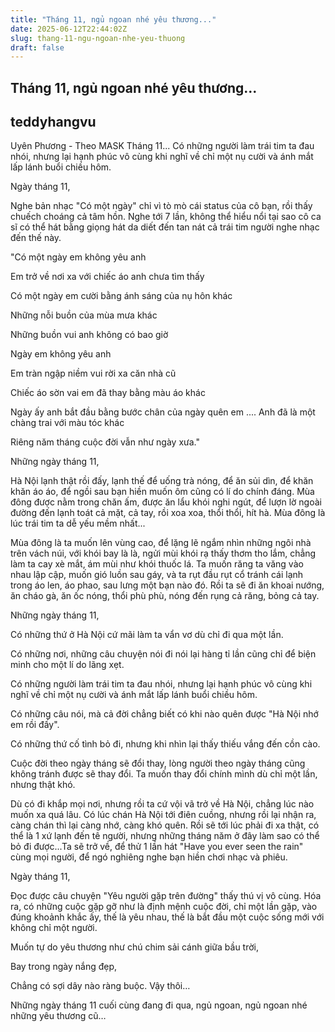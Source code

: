 ```yaml
---
title: "Tháng 11, ngủ ngoan nhé yêu thương..."
date: 2025-06-12T22:44:02Z
slug: thang-11-ngu-ngoan-nhe-yeu-thuong
draft: false
---
```


## Tháng 11, ngủ ngoan nhé yêu thương...

## teddyhangvu

Uyên Phương - Theo MASK
Tháng 11... Có những người làm trái tim ta đau nhói, nhưng lại hạnh phúc vô cùng khi nghĩ về chỉ một nụ cười và ánh mắt lấp lánh buổi chiều hôm.

Ngày tháng 11,
 
Nghe bản nhạc "Có một ngày" chỉ vì tò mò cái status của cô bạn, rồi thấy chuếch choáng cả tâm hồn. Nghe tới 7 lần, không thể hiểu nổi tại sao cô ca sĩ có thể hát bằng giọng hát da diết đến tan nát cả trái tim người nghe nhạc đến thế này.
 
"Có một ngày em không yêu anh
 
Em trở về nơi xa với chiếc áo anh chưa tìm thấy
 
Có một ngày em cười bằng ánh sáng của nụ hôn khác
 
Những nỗi buồn của mùa mưa khác
 
Những buồn vui anh không có bao giờ
 
Ngày em không yêu anh
 
Em tràn ngập niềm vui rời xa căn nhà cũ
 
Chiếc áo sờn vai em đã thay bằng màu áo khác
 
Ngày ấy anh bắt đầu bằng bước chân của ngày quên em
....
Anh đã là một chàng trai với màu tóc khác
 
Riêng năm tháng cuộc đời vẫn như ngày xưa."
 
Những ngày tháng 11,
 
Hà Nội lạnh thật rồi đấy, lạnh thế để uống trà nóng, để ăn sủi dìn, để khăn khăn áo áo, để ngồi sau bạn hiền muốn ôm cũng có lí do chính đáng. Mùa đông được nằm trong chăn ấm, được ăn lẩu khói nghi ngút, để lượn lờ ngoài đường đến lạnh toát cả mặt, cả tay, rồi xoa xoa, thổi thổi, hít hà. Mùa đông là lúc trái tim ta dễ yếu mềm nhất...
 

 
Mùa đông là ta muốn lên vùng cao, để lặng lẽ ngắm nhìn những ngôi nhà trên vách núi, với khói bay là là, ngửi mùi khói rạ thấy thơm tho lắm, chẳng làm ta cay xè mắt, ám mùi như khói thuốc lá. Ta muốn răng ta văng vào nhau lập cập, muốn gió luồn sau gáy, và ta rụt đầu rụt cổ tránh cái lạnh trong áo len, áo phao, sau lưng một bạn nào đó. Rồi ta sẽ đi ăn khoai nướng, ăn cháo gà, ăn ốc nóng, thổi phù phù, nóng đến rụng cả răng, bỏng cả tay.
 
Những ngày tháng 11,
 
Có những thứ ở Hà Nội cứ mãi làm ta vẩn vơ dù chỉ đi qua một lần.
 
Có những nơi, những câu chuyện nói đi nói lại hàng tỉ lần cũng chỉ để biện minh cho một lí do lãng xẹt.
 
Có những người làm trái tim ta đau nhói, nhưng lại hạnh phúc vô cùng khi nghĩ về chỉ một nụ cười và ánh mắt lấp lánh buổi chiều hôm.
 
Có những câu nói, mà cả đời chẳng biết có khi nào quên được "Hà Nội nhớ em rồi đấy".
 
Có những thứ cố tình bỏ đi, nhưng khi nhìn lại thấy thiếu vắng đến cồn cào.
 
Cuộc đời theo ngày tháng sẽ đổi thay, lòng người theo ngày tháng cũng không tránh được sẽ thay đổi. Ta muốn thay đổi chính mình dù chỉ một lần, nhưng thật khó.
 

 
 
Dù có đi khắp mọi nơi, nhưng rồi ta cứ vội vã trở về Hà Nội, chẳng lúc nào muốn xa quá lâu. Có lúc chán Hà Nội tới điên cuồng, nhưng rồi lại nhận ra, càng chán thì lại càng nhớ, càng khó quên. Rồi sẽ tới lúc phải đi xa thật, có thể là 1 xứ lạnh đến tê người, nhưng những tháng năm ở đây làm sao có thể bỏ đi được...Ta sẽ trở về, để thử 1 lần hát "Have you ever seen the rain" cùng mọi người, để ngó nghiêng nghe bạn hiền chơi nhạc và phiêu.
 
Ngày tháng 11,
 
Đọc được câu chuyện "Yêu người gặp trên đường" thấy thú vị vô cùng. Hóa ra, có những cuộc gặp gỡ như là định mệnh cuộc đời, chỉ một lần gặp, vào đúng khoảnh khắc ấy, thế là yêu nhau, thế là bắt đầu một cuộc sống mới với không chỉ một người.
 
Muốn tự do yêu thương như chú chim sải cánh giữa bầu trời,
 
Bay trong ngày nắng đẹp,
 
Chẳng có sợi dây nào ràng buộc. Vậy thôi…
 
Những ngày tháng 11 cuối cùng đang đi qua, ngủ ngoan, ngủ ngoan nhé những yêu thương cũ…